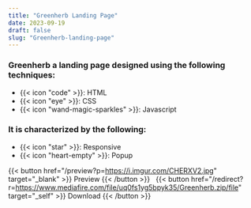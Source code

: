 ```yaml
---
title: "Greenherb Landing Page"
date: 2023-09-19
draft: false
slug: "Greenherb-landing-page"
---
```

### __Greenherb__ a __landing page__ designed using the following techniques:
- {{< icon "code" >}}: HTML
- {{< icon "eye" >}}: CSS
- {{< icon "wand-magic-sparkles" >}}: Javascript  

### It is characterized by the following:
- {{< icon "star" >}}: Responsive
- {{< icon "heart-empty" >}}:  Popup

<!--adsense-->

{{< button href="/preview?p=https://i.imgur.com/CHERXV2.jpg" target="_blank" >}}
Preview
{{< /button >}} &nbsp; {{< button href="/redirect?r=https://www.mediafire.com/file/uq0fs1yg5bpyk35/Greenherb.zip/file" target="_self" >}}
Download
{{< /button >}}